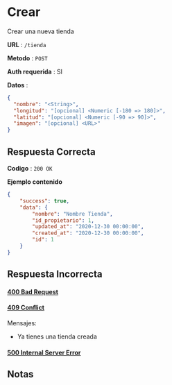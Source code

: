 # Crear

Crear una nueva tienda

**URL** : `/tienda`

**Metodo** : `POST`

**Auth requerida** : SI

**Datos** :

```json
{
  "nombre": "<String>",
  "longitud": "[opcional] <Numeric [-180 => 180]>",
  "latitud": "[opcional] <Numeric [-90 => 90]>",
  "imagen": "[opcional] <URL>"
}
```

## Respuesta Correcta

**Codigo** : `200 OK`

**Ejemplo contenido**

```json
{
    "success": true,
    "data": {
        "nombre": "Nombre Tienda",
        "id_propietario": 1,
        "updated_at": "2020-12-30 00:00:00",
        "created_at": "2020-12-30 00:00:00",
        "id": 1
    }
}
```

## Respuesta Incorrecta

#### [400 Bad Request](../General/Errores.md#400-bad-request)

#### [409 Conflict](../General/Errores.md#409-conflict)
Mensajes:
* Ya tienes una tienda creada

#### [500 Internal Server Error](../General/Errores.md#500-internal-server-error)

## Notas
